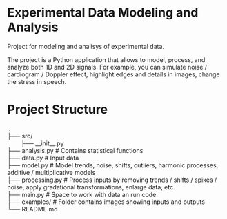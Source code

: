 # Experimental Data Modeling and Analysis
Project for modeling and analisys of experimental data.

The project is a Python application that allows to model, process, and analyze both 1D and 2D signals. For example, you can simulate noise / cardiogram / Doppler effect, highlight edges and details in images, change
the stress in speech.

# Project Structure
 .  
├── src/  
        ├── \_\_init\_\_.py  
        ├── analysis.py                      # Contains statistical functions  
        ├── data.py                          # Input data  
        ├── model.py                         # Model trends, noise, shifts, outliers, harmonic processes, additive / multiplicative models  
        ├── processing.py                    # Process inputs by removing trends / shifts / spikes / noise, apply gradational transformations, enlarge data, etc.  
├── main.py                    # Space to work with data an run code  
├── examples/                               # Folder contains images showing inputs and outputs  
└── README.md
